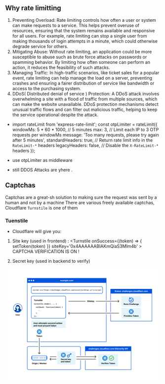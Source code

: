 ## Why rate limitting
 
1. Preventing Overload: Rate limiting controls how often a user or system can make requests to a service. This helps prevent overuse of resources, ensuring that the system remains available and responsive for all users. For example, rate limiting can stop a single user from making thousands of login attempts in a minute, which could otherwise degrade service for others.
2. Mitigating Abuse: Without rate limiting, an application could be more susceptible to abuse such as brute force attacks on passwords or spamming behavior. By limiting how often someone can perform an action, it reduces the feasibility of such attacks.
3. Managing Traffic: In high-traffic scenarios, like ticket sales for a popular event, rate limiting can help manage the load on a server, preventing crashes and ensuring a fairer distribution of service like bandwidth or access to the purchasing system.
4. DDoS( Distributed denial of service ) Protection: A DDoS attack involves overwhelming a site with a flood of traffic from multiple sources, which can make the website unavailable. DDoS protection mechanisms detect unusual traffic flows and can filter out malicious traffic, helping to keep the service operational despite the attack.



- import rateLimit from 'express-rate-limit';
const otpLimiter = rateLimit({
    windowMs: 5 * 60 * 1000, // 5 minutes
    max: 3, // Limit each IP to 3 OTP requests per windowMs
    message: 'Too many requests, please try again after 5 minutes',
    standardHeaders: true, // Return rate limit info in the `RateLimit-*` headers
    legacyHeaders: false, // Disable the `X-RateLimit-*` headers
});
- use otpLimiter as middleware 

- still DDOS Attacks are yhere .

## Captchas
Captchas are a great-sh solution to making sure the request was sent by a human and not by a machine
There are various freely available captchas, Cloudflare `Turnstile` is one of them

### Tuenstile 
- Cloudflare will give you:

1. Site key (used in frontend) : 
      <Turnstile onSuccess={(token) => {
        setToken(token)
      }} siteKey='0x4AAAAAABIAKmQiaS3Mlm4b' >
      CAPTCHA VERIFICATION IS ON ! 
      </Turnstile>

2. Secret key (used in backend to verify)


![alt text](image.png)